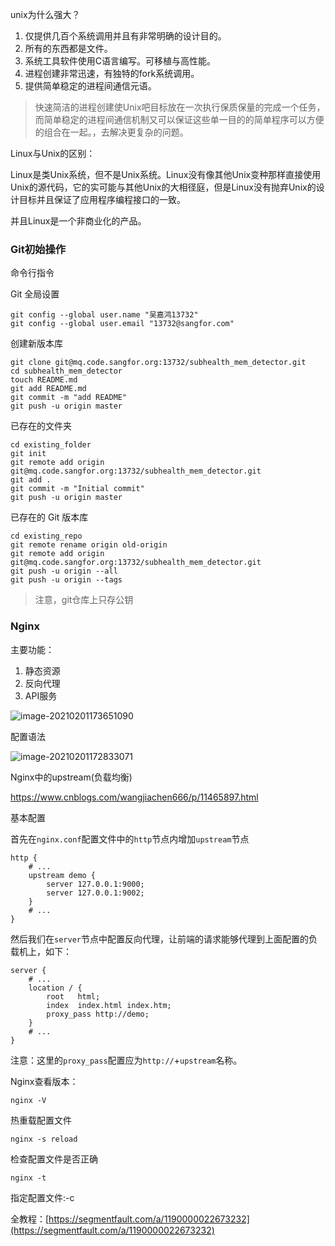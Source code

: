 unix为什么强大？

1. 仅提供几百个系统调用并且有非常明确的设计目的。
2. 所有的东西都是文件。
3. 系统工具软件使用C语言编写。可移植与高性能。
4. 进程创建非常迅速，有独特的fork系统调用。
5. 提供简单稳定的进程间通信元语。

> 快速简洁的进程创建使Unix吧目标放在一次执行保质保量的完成一个任务，而简单稳定的进程间通信机制又可以保证这些单一目的的简单程序可以方便的组合在一起。，去解决更复杂的问题。



Linux与Unix的区别：

Linux是类Unix系统，但不是Unix系统。Linux没有像其他Unix变种那样直接使用Unix的源代码，它的实可能与其他Unix的大相径庭，但是Linux没有抛弃Unix的设计目标并且保证了应用程序编程接口的一致。

并且Linux是一个非商业化的产品。



### Git初始操作

命令行指令

Git 全局设置

```
git config --global user.name "吴嘉鸿13732"
git config --global user.email "13732@sangfor.com"
```

创建新版本库

```
git clone git@mq.code.sangfor.org:13732/subhealth_mem_detector.git
cd subhealth_mem_detector
touch README.md
git add README.md
git commit -m "add README"
git push -u origin master
```

已存在的文件夹

```
cd existing_folder
git init
git remote add origin git@mq.code.sangfor.org:13732/subhealth_mem_detector.git
git add .
git commit -m "Initial commit"
git push -u origin master
```

已存在的 Git 版本库

```
cd existing_repo
git remote rename origin old-origin
git remote add origin git@mq.code.sangfor.org:13732/subhealth_mem_detector.git
git push -u origin --all
git push -u origin --tags
```

> 注意，git仓库上只存公钥







### Nginx

主要功能：

1. 静态资源
2. 反向代理
3. API服务

![image-20210201173651090](https://i.loli.net/2021/02/01/cbQafGDUpSRuVqw.png)

配置语法

![image-20210201172833071](https://i.loli.net/2021/02/01/4Ym7ZLzJ3euqcrt.png)





Nginx中的upstream(负载均衡)

https://www.cnblogs.com/wangjiachen666/p/11465897.html

基本配置

首先在`nginx.conf`配置文件中的`http`节点内增加`upstream`节点

```
http {
	# ...
	upstream demo {
        server 127.0.0.1:9000;
        server 127.0.0.1:9002;
    }
    # ...
}
```

然后我们在`server`节点中配置反向代理，让前端的请求能够代理到上面配置的负载机上，如下：

```
server {
	# ...
	location / {
    	root   html;
    	index  index.html index.htm;
    	proxy_pass http://demo;
    }
    # ...
}
```

注意：这里的`proxy_pass`配置应为`http://`+`upstream`名称。



Nginx查看版本：

```
nginx -V
```



热重载配置文件

```
nginx -s reload
```

检查配置文件是否正确

```
nginx -t
```

指定配置文件:-c



全教程：[https://segmentfault.com/a/1190000022673232](https://segmentfault.com/a/1190000022673232)







